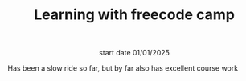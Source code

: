 <h1 align="center">Learning with freecode camp</h1>
<br>
<p align="center">start date 01/01/2025</p>

Has been a slow ride so far, but by far also has excellent course work


<!-- To be deleted again -->
